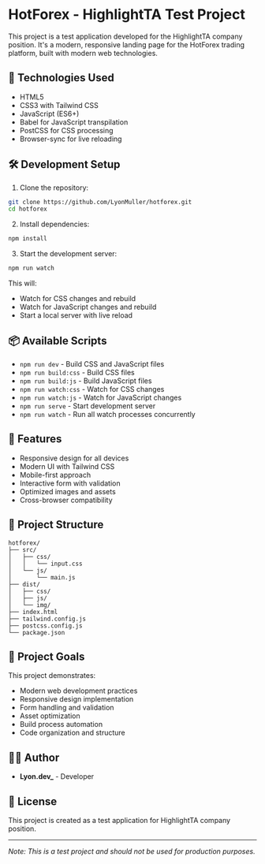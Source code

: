 # HotForex - HighlightTA Test Project

This project is a test application developed for the HighlightTA company position. It's a modern, responsive landing page for the HotForex trading platform, built with modern web technologies.

## 🚀 Technologies Used

- HTML5
- CSS3 with Tailwind CSS
- JavaScript (ES6+)
- Babel for JavaScript transpilation
- PostCSS for CSS processing
- Browser-sync for live reloading

## 🛠️ Development Setup

1. Clone the repository:
```bash
git clone https://github.com/LyonMuller/hotforex.git
cd hotforex
```

2. Install dependencies:
```bash
npm install
```

3. Start the development server:
```bash
npm run watch
```

This will:
- Watch for CSS changes and rebuild
- Watch for JavaScript changes and rebuild
- Start a local server with live reload

## 📦 Available Scripts

- `npm run dev` - Build CSS and JavaScript files
- `npm run build:css` - Build CSS files
- `npm run build:js` - Build JavaScript files
- `npm run watch:css` - Watch for CSS changes
- `npm run watch:js` - Watch for JavaScript changes
- `npm run serve` - Start development server
- `npm run watch` - Run all watch processes concurrently

## 🎨 Features

- Responsive design for all devices
- Modern UI with Tailwind CSS
- Mobile-first approach
- Interactive form with validation
- Optimized images and assets
- Cross-browser compatibility

## 📱 Project Structure

```
hotforex/
├── src/
│   ├── css/
│   │   └── input.css
│   └── js/
│       └── main.js
├── dist/
│   ├── css/
│   ├── js/
│   └── img/
├── index.html
├── tailwind.config.js
├── postcss.config.js
└── package.json
```

## 🎯 Project Goals

This project demonstrates:
- Modern web development practices
- Responsive design implementation
- Form handling and validation
- Asset optimization
- Build process automation
- Code organization and structure

## 👨‍💻 Author

- **Lyon.dev_** - Developer

## 📄 License

This project is created as a test application for HighlightTA company position.

---

*Note: This is a test project and should not be used for production purposes.* 
